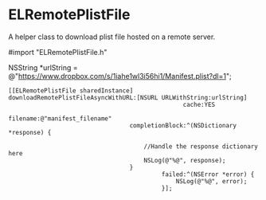 ELRemotePlistFile
=================

A helper class to download plist file hosted on a remote server.

#import "ELRemotePlistFile.h"

NSString *urlString = @"https://www.dropbox.com/s/1iahe1wl3i56hi1/Manifest.plist?dl=1";
    
    [[ELRemotePlistFile sharedInstance] downloadRemotePlistFileAsyncWithURL:[NSURL URLWithString:urlString]
                                                     cache:YES
                                                  filename:@"manifest_filename"
                                      completionBlock:^(NSDictionary *response) {
                                          
                                          //Handle the response dictionary here
                                          NSLog(@"%@", response);
                                      }
                                               failed:^(NSError *error) {
                                                   NSLog(@"%@", error);
                                               }];
